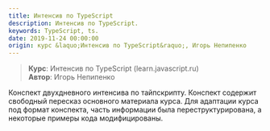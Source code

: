 ```yaml
---
title: Интенсив по TypeScript
description: Интенсив по TypeScript.
keywords: TypeScript, ts.
date: 2019-11-24 00:00:00
origin: курс &laquo;Интенсив по TypeScript&raquo;, Игорь Непипенко
---
```


> **Курс**: Интенсив по TypeScript (learn.javascript.ru)  
> **Автор**: Игорь Непипенко  

Конспект двухдневного интенсива по тайпскрипту. Конспект содержит свободный пересказ основного материала курса. Для адаптации курса под формат конспекта, часть информации была переструктурирована, а некоторые примеры кода модифицированы.